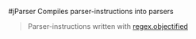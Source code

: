 #jParser
Compiles parser-instructions into parsers
> Parser-instructions written with [regex.objectified](https://github.com/JavaScript-AI/regex.objectified)
